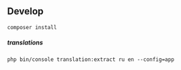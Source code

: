 Develop
---

`composer install`

##### translations

`php bin/console translation:extract ru en --config=app`